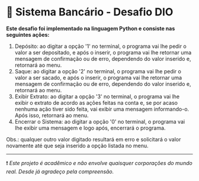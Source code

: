 # 🏦 Sistema Bancário - Desafio DIO

__Este desafio foi implementado na linguagem Python e consiste nas seguintes ações:__

1. Depósito: ao digitar a opção '1' no terminal, o programa vai lhe pedir o valor a ser depositado, e após o inserir, o programa vai lhe retornar uma mensagem de confirmação ou de erro, dependendo do valor inserido e, retornará ao menu.
2. Saque: ao digitar a opção '2' no terminal, o programa vai lhe pedir o valor a ser sacado, e após o inserir, o programa vai lhe retornar uma mensagem de confirmação ou de erro, dependendo do valor inserido e, retornará ao menu.
3. Exibir Extrato: ao digitar a opção '3' no terminal, o programa vai lhe exibir o extrato de acordo as ações feitas na conta e, se por acaso nenhuma ação tiver sido feita, vai exibir uma mensagem informando-o. Após isso, retornará ao menu.
4. Encerrar o Sistema: ao digitar a opção '0' no terminal, o programa vai lhe exibir uma mensagem e logo após, encerrará o programa.

Obs.: qualquer outro valor digitado resultará em erro e solicitará o valor novamente até que seja inserido a opção listada no menu.

---

❗ _Este projeto é acadêmico e não envolve quaisquer corporações do mundo real. Desde já agradeço pela compreensão._
